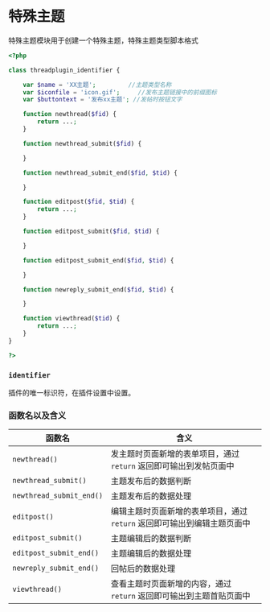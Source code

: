 
# 特殊主题
特殊主题模块用于创建一个特殊主题，特殊主题类型脚本格式

```php
<?php

class threadplugin_identifier {

	var $name = 'XX主题';			//主题类型名称
	var $iconfile = 'icon.gif';		//发布主题链接中的前缀图标
	var $buttontext = '发布xx主题';	//发帖时按钮文字

	function newthread($fid) {
		return ...;
	}

	function newthread_submit($fid) {

	}

	function newthread_submit_end($fid, $tid) {

	}

	function editpost($fid, $tid) {
		return ...;
	}

	function editpost_submit($fid, $tid) {

	}

	function editpost_submit_end($fid, $tid) {

	}

	function newreply_submit_end($fid, $tid) {

	}

	function viewthread($tid) {
		return ...;
	}
}

?>
```
### `identifier`
插件的唯一标识符，在插件设置中设置。

### 函数名以及含义
  
  
| **函数名** | **含义** |   
| ---- | ---- |   
| `newthread()` | 发主题时页面新增的表单项目，通过 `return` 返回即可输出到发帖页面中 |   
| `newthread_submit()` | 主题发布后的数据判断 |   
| `newthread_submit_end()` | 主题发布后的数据处理 |   
| `editpost()` | 编辑主题时页面新增的表单项目，通过 `return` 返回即可输出到编辑主题页面中 |   
| `editpost_submit()` | 主题编辑后的数据判断 |   
| `editpost_submit_end()` | 主题编辑后的数据处理 |   
| `newreply_submit_end()` | 回帖后的数据处理 |   
| `viewthread()` | 查看主题时页面新增的内容，通过 `return` 返回即可输出到主题首贴页面中 | 
